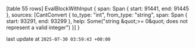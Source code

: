 [table 55 rows]
EvalBlockWithInput { span: Span { start: 91441, end: 91445 }, sources: [CantConvert { to_type: &quot;int&quot;, from_type: &quot;string&quot;, span: Span { start: 93291, end: 93299 }, help: Some(&quot;string \&quot;&gt;= 0\&quot; does not represent a valid integer&quot;) }] }

last update at `2025-07-30 03:59:43 +00:00`
